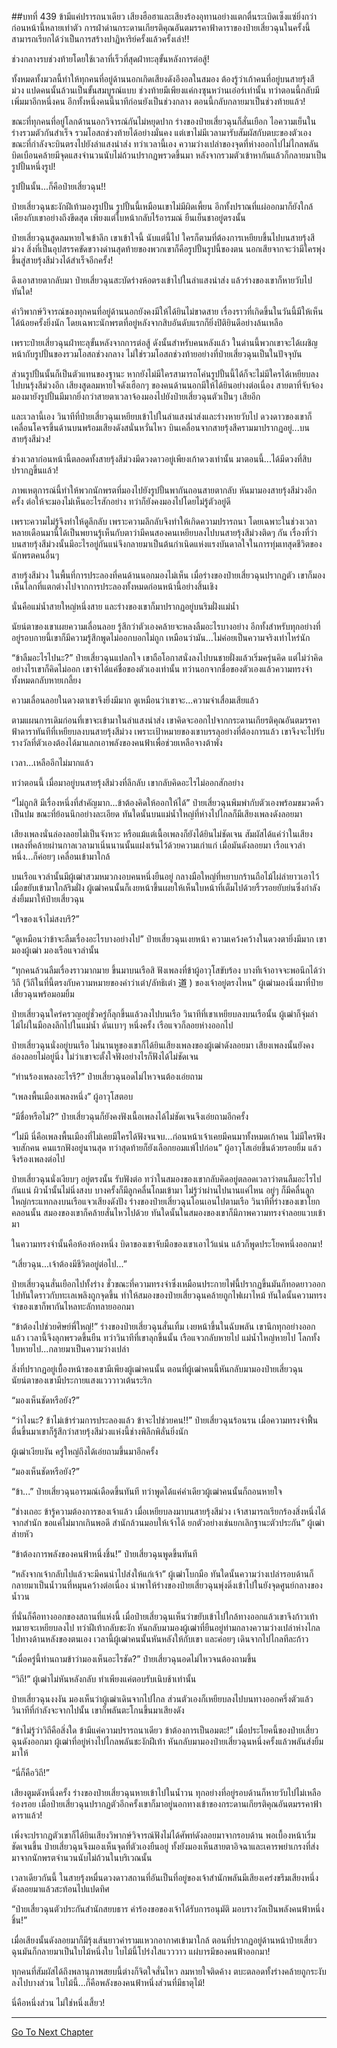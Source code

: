 ##บทที่ 439 ข้ามีแค่ปรารถนาเดียว
เสียงฮือฮาและเสียงร้องอุทานอย่างแตกตื่นระเบิดเซ็งแซ่ยิ่งกว่าก่อนหน้านี้หลายเท่าตัว การฝ่าด่านกระดานเกียรติคุณอันตมรรคาฟ้าดาราของป๋ายเสี่ยวฉุนในครั้งนี้สามารถเรียกได้ว่าเป็นการสร้างปาฏิหาริย์ครั้งแล้วครั้งเล่า!!

ช่วงกลางรบช่วงท้ายโดยใช้เวลาที่เร็วที่สุดฝ่าทะลุขั้นหลังการต่อสู้!

ทั้งหมดทั้งมวลนี้ทำให้ทุกคนที่อยู่ด้านนอกเกิดเสียงดังอึงอลในสมอง ต้องรู้ว่าเก้าคนที่อยู่บนสายรุ้งสีม่วง แปดคนนั้นล้วนเป็นขั้นสมบูรณ์แบบ ช่วงท้ายมีเพียงแค่กงซุนหว่านเอ๋อร์เท่านั้น ทว่าตอนนี้กลับมีเพิ่มมาอีกหนึ่งคน อีกทั้งหนึ่งคนนี้นาทีก่อนยังเป็นช่วงกลาง ตอนนี้กลับกลายมาเป็นช่วงท้ายแล้ว!

ขณะที่ทุกคนที่อยู่โลกด้านนอกวิจารณ์กันไม่หยุดปาก ร่างของป๋ายเสี่ยวฉุนก็สั่นเยือก ไอความเย็นในร่างรวมตัวกันสำเร็จ รวมโอสถช่วงท้ายได้อย่างมั่นคง แต่เขาไม่มีเวลามารับสัมผัสกับตบะของตัวเอง ขณะที่กำลังจะบินตรงไปยังลำแสงนำส่ง ทว่าเวลานี้เอง ความว่างเปล่าของจุดที่ห่างออกไปไม่ไกลพลันบิดเบือนคล้ายมีจุดแสงจำนวนนับไม่ถ้วนปรากฏพรวดขึ้นมา หลังจากรวมตัวเข้าหากันแล้วก็กลายมาเป็นรูปปั้นหนึ่งรูป!

รูปปั้นนั้น...ก็คือป๋ายเสี่ยวฉุน!!

ป๋ายเสี่ยวฉุนชะงักฝีเท้ามองรูปปั้น รูปปั้นนี้เหมือนเขาไม่มีผิดเพี้ยน อีกทั้งปราณที่แผ่ออกมาก็ยังใกล้เคียงกับเขาอย่างถึงขีดสุด เพียงแต่ใบหน้ากลับไร้อารมณ์ ยืนเย็นชาอยู่ตรงนั้น

ป๋ายเสี่ยวฉุนสูดลมหายใจเข้าลึก เขาเข้าใจนี้ นับแต่นี้ไป ใครก็ตามที่ต้องการเหยียบขึ้นไปบนสายรุ้งสีม่วง สิ่งที่เป็นอุปสรรคขัดขวางด่านสุดท้ายของพวกเขาก็คือรูปปั้นรูปนี้ของตน นอกเสียจากจะว่ามีใครพุ่งขึ้นสู่สายรุ้งสีม่วงได้สำเร็จอีกครั้ง!

ดึงเอาสายตากลับมา ป๋ายเสี่ยวฉุนสะบัดร่างห้อตรงเข้าไปในลำแสงนำส่ง แล้วร่างของเขาก็หายวับไปทันใด!

คำวิพากษ์วิจารณ์ของทุกคนที่อยู่ด้านนอกยังคงมีให้ได้ยินไม่ขาดสาย เรื่องราวที่เกิดขึ้นในวันนี้มีให้เห็นได้น้อยครั้งยิ่งนัก โดยเฉพาะนักพรตที่อยู่หลังจากสิบอันดับแรกก็ยิ่งปิติยินดีอย่างล้นเหลือ

เพราะป๋ายเสี่ยวฉุนฝ่าทะลุขั้นหลังจากการต่อสู้ ดังนั้นสำหรับคนหลังแล้ว ในด่านนี้พวกเขาจะได้เผชิญหน้ากับรูปปั้นของรวมโอสถช่วงกลาง ไม่ใช่รวมโอสถช่วงท้ายอย่างที่ป๋ายเสี่ยวฉุนเป็นในปัจจุบัน

ส่วนรูปปั้นนั้นก็เป็นตัวแทนของฐานะ หากยังไม่มีใครสามารถโค่นรูปปั้นนี้ได้ก็จะไม่มีใครได้เหยียบลงไปบนรุ้งสีม่วงอีก เสียงสูดลมหายใจดังเฮือกๆ ของคนด้านนอกมีให้ได้ยินอย่างต่อเนื่อง สายตาที่จับจ้องมองมายังรูปปั้นมีมากยิ่งกว่าสายตาเวลาจ้องมองไปยังป๋ายเสี่ยวฉุนตัวเป็นๆ เสียอีก

และเวลานี้เอง วินาทีที่ป๋ายเสี่ยวฉุนเหยียบเข้าไปในลำแสงนำส่งและร่างหายวับไป ดวงดาวของเขาก็เคลื่อนโคจรขึ้นด้านบนพร้อมเสียงดังสนั่นหวั่นไหว บินเคลื่อนจากสายรุ้งสีครามมาปรากฏอยู่...บนสายรุ้งสีม่วง!

ช่วงเวลาก่อนหน้านี้ตลอดทั้งสายรุ้งสีม่วงมีดวงดาวอยู่เพียงเก้าดวงเท่านั้น มาตอนนี้...ได้มีดวงที่สิบปรากฏขึ้นแล้ว!

ภาพเหตุการณ์นี้ทำให้พวกนักพรตที่มองไปยังรูปปั้นพากันถอนสายตากลับ หันมามองสายรุ้งสีม่วงอีกครั้ง ต่อให้จะมองไม่เห็นอะไรสักอย่าง ทว่าก็ยังคงมองไปโดยไม่รู้ตัวอยู่ดี

เพราะความไม่รู้จึงทำให้ดูลึกลับ เพราะความลึกลับจึงทำให้เกิดความปรารถนา โดยเฉพาะในช่วงเวลาหลายเดือนมานี้ได้เป็นพยานรู้เห็นกับตาว่ามีคนสองคนเหยียบลงไปบนสายรุ้งสีม่วงติดๆ กัน เรื่องที่ว่าบนสายรุ้งสีม่วงนั้นมีอะไรอยู่กันแน่จึงกลายมาเป็นต้นกำเนิดแห่งแรงบันดาลใจในการทุ่มเทสุดชีวิตของนักพรตคนอื่นๆ

สายรุ้งสีม่วง ในพื้นที่การประลองที่คนด้านนอกมองไม่เห็น เมื่อร่างของป๋ายเสี่ยวฉุนปรากฏตัว เขาก็มองเห็นโลกที่แตกต่างไปจากการประลองทั้งหมดก่อนหน้านี้อย่างสิ้นเชิง

นั่นคือแม่น้ำสายใหญ่หนึ่งสาย และร่างของเขาก็มาปรากฏอยู่บนริมฝั่งแม่น้ำ

นัยน์ตาของเขาเผยความเลื่อนลอย รู้สึกว่าตัวเองคล้ายจะหลงลืมอะไรบางอย่าง อีกทั้งสำหรับทุกอย่างที่อยู่รอบกายนี้เขาก็มีความรู้สึกพูดไม่ออกบอกไม่ถูก เหมือนว่ามัน...ไม่ค่อยเป็นความจริงเท่าไหร่นัก

“ข้าลืมอะไรไปนะ?” ป๋ายเสี่ยวฉุนแปลกใจ เขาถือโอกาสนั่งลงไปบนชายฝั่งแล้วเริ่มครุ่นคิด แต่ไม่ว่าคิดอย่างไรเขาก็คิดไม่ออก เขาจำได้แค่ชื่อของตัวเองเท่านั้น ทว่านอกจากชื่อของตัวเองแล้วความทรงจำทั้งหมดกลับหายเกลี้ยง

ความเลื่อนลอยในดวงตาเขาจึงยิ่งมีมาก ดูเหมือนว่าเขาจะ...ความจำเสื่อมเสียแล้ว

ตามแผนการเดิมก่อนที่เขาจะเข้ามาในลำแสงนำส่ง เขาคิดจะออกไปจากกระดานเกียรติคุณอันตมรรคาฟ้าดาราทันทีที่เหยียบลงบนสายรุ้งสีม่วง เพราะเป้าหมายของเขาบรรลุอย่างที่ต้องการแล้ว เขาจึงจะไปรับรางวัลที่ตัวเองต้องได้มาแลกเอาพลังของคนฟ้าเพื่อช่วยเหลือจางต้าพั่ง

เวลา...เหลืออีกไม่มากแล้ว

ทว่าตอนนี้ เมื่อมาอยู่บนสายรุ้งสีม่วงที่ลึกลับ เขากลับคิดอะไรไม่ออกสักอย่าง

“ไม่ถูกสิ มีเรื่องหนึ่งที่สำคัญมาก...ข้าต้องคิดให้ออกให้ได้” ป๋ายเสี่ยวฉุนพึมพำกับตัวเองพร้อมขมวดคิ้วเป็นปม ขณะที่ย้อนนึกอย่างละเอียด ทันใดนั้นบนแม่น้ำใหญ่ที่ห่างไปไกลก็มีเสียงเพลงดังลอยมา

เสียงเพลงนั่นล่องลอยไม่เป็นจังหวะ หรือแม้แต่เนื้อเพลงก็ยังได้ยินไม่ชัดเจน สัมผัสได้แค่ว่าในเสียงเพลงที่คล้ายผ่านกาลเวลามาเนิ่นนานนั้นแฝงเร้นไว้ด้วยความเก่าแก่ เมื่อมันดังลอยมา เรือแจวลำหนึ่ง...ก็ค่อยๆ เคลื่อนเข้ามาใกล้

บนเรือแจวลำนั้นมีผู้เฒ่าสวมหมวกงอบคนหนึ่งยืนอยู่ กลางมือใหญ่ที่หยาบกร้านถือไม้ไผ่ลำยาวเอาไว้ เมื่อขยับเข้ามาใกล้ริมฝั่ง ผู้เฒ่าคนนั้นก็เงยหน้าขึ้นเผยให้เห็นใบหน้าที่เต็มไปด้วยริ้วรอยยับย่นซึ่งกำลังส่งยิ้มมาให้ป๋ายเสี่ยวฉุน

“ใจของเจ้าไม่สงบรึ?”

“ดูเหมือนว่าข้าจะลืมเรื่องอะไรบางอย่างไป” ป๋ายเสี่ยวฉุนเงยหน้า ความเคว้งคว้างในดวงตายิ่งมีมาก เขามองผู้เฒ่า มองเรือแจวลำนั้น

“ทุกคนล้วนลืมเรื่องราวมากมาย ขึ้นมาบนเรือสิ ฟังเพลงที่ข้าผู้อาวุโสขับร้อง บางทีเจ้าอาจจะพอนึกได้ว่าวิถี (วิถีในที่นี้ตรงกับความหมายของคำว่าเต๋า/ลัทธิเต๋า 道 ) ของเจ้าอยู่ตรงไหน” ผู้เฒ่ามองนิ่งมาที่ป๋ายเสี่ยวฉุนพร้อมอมยิ้ม

ป๋ายเสี่ยวฉุนใคร่ครวญอยู่ชั่วครู่ก็ลุกขึ้นแล้วลงไปบนเรือ วินาทีที่เขาเหยียบลงบนเรือนั้น ผู้เฒ่าก็จุ่มลำไม้ไผ่ในมือลงลึกไปในแม่น้ำ ดันเบาๆ หนึ่งครั้ง เรือแจวก็ลอยห่างออกไป

ป๋ายเสี่ยวฉุนนั่งอยู่บนเรือ ไม่นานหูของเขาก็ได้ยินเสียงเพลงของผู้เฒ่าดังลอยมา เสียงเพลงนั้นยังคงล่องลอยไม่อยู่นิ่ง ไม่ว่าเขาจะตั้งใจฟังอย่างไรก็ฟังได้ไม่ชัดเจน

“ท่านร้องเพลงอะไรรึ?” ป๋ายเสี่ยวฉุนอดไม่ไหวจนต้องเอ่ยถาม

“เพลงพื้นเมืองเพลงหนึ่ง” ผู้อาวุโสตอบ

“มีชื่อหรือไม่?” ป๋ายเสี่ยวฉุนก็ยังคงฟังเนื้อเพลงได้ไม่ชัดเจนจึงเอ่ยถามอีกครั้ง

“ไม่มี นี่คือเพลงพื้นเมืองที่ไม่เคยมีใครได้ฟังจนจบ...ก่อนหน้าเจ้าเคยมีคนมาทั้งหมดเก้าคน ไม่มีใครฟังจบสักคน คนแรกฟังอยู่นานสุด ทว่าสุดท้ายก็ยังเลือกยอมแพ้ไปก่อน” ผู้อาวุโสเอ่ยขึ้นด้วยรอยยิ้ม แล้วจึงร้องเพลงต่อไป

ป๋ายเสี่ยวฉุนนั่งเงียบๆ อยู่ตรงนั้น รับฟังต่อ ทว่าในสมองของเขากลับคิดอยู่ตลอดเวลาว่าตนลืมอะไรไปกันแน่ ผิวน้ำนั้นไม่นิ่งสงบ บางครั้งก็มีลูกคลื่นโถมเข้ามา ไม่รู้ว่าผ่านไปนานแค่ไหน อยู่ๆ ก็มีคลื่นลูกใหญ่กระแทกลงบนเรือแจวเสียงดังปัง ร่างของป๋ายเสี่ยวฉุนโอนเอนไปตามเรือ วินาทีที่ร่างของเขาโยกคลอนนั้น สมองของเขาก็คล้ายสั่นไหวไปด้วย ทันใดนั้นในสมองของเขาก็มีภาพความทรงจำลอยแวบเข้ามา

ในความทรงจำนั้นคือห้องห้องหนึ่ง บิดาของเขาจับมือของเขาเอาไว้แน่น แล้วก็พูดประโยคหนึ่งออกมา!

“เสี่ยวฉุน...เจ้าต้องมีชีวิตอยู่ต่อไป...”

ป๋ายเสี่ยวฉุนสั่นเยือกไปทั้งร่าง ชั่วขณะที่ความทรงจำซึ่งเหมือนประกายไฟนี้ปรากฏขึ้นมันก็ทอดยาวออกไปทันใดราวกับทะเลเพลิงถูกจุดขึ้น ทำให้สมองของป๋ายเสี่ยวฉุนคล้ายถูกไฟเผาไหม้ ทันใดนั้นความทรงจำของเขาก็พากันไหลทะลักทลายออกมา

“ข้าต้องไปช่วยศิษย์พี่ใหญ่!” ร่างของป๋ายเสี่ยวฉุนสั่นเทิ้ม เงยหน้าขึ้นในฉับพลัน เขานึกทุกอย่างออกแล้ว เวลานี้จึงลุกพรวดขึ้นยืน ทว่าวินาทีที่เขาลุกขึ้นนั้น เรือแจวกลับหายไป แม่น้ำใหญ่หายไป โลกทั้งใบหายไป...กลายมาเป็นความว่างเปล่า

สิ่งที่ปรากฏอยู่เบื้องหน้าของเขามีเพียงผู้เฒ่าคนนั้น ตอนที่ผู้เฒ่าคนนี้หันกลับมามองป๋ายเสี่ยวฉุน นัยน์ตาของเขามีประกายแสงแวววาวเต้นระริก

“มองเห็นชัดหรือยัง?”

“ว่าไงนะ? ข้าไม่เข้าร่วมการประลองแล้ว ข้าจะไปช่วยคน!!” ป๋ายเสี่ยวฉุนร้อนรน เมื่อความทรงจำฟื้นตื่นขึ้นมาเขาก็รู้สึกว่าสายรุ้งสีม่วงแห่งนี้ช่างพิลึกพิลั่นยิ่งนัก

ผู้เฒ่าเงียบงัน ครู่ใหญ่ถึงได้เอ่ยถามขึ้นมาอีกครั้ง

“มองเห็นชัดหรือยัง?”

“ข้า...” ป๋ายเสี่ยวฉุนอารมณ์เดือดขึ้นทันที ทว่าพูดได้แค่คำเดียวผู้เฒ่าคนนั้นก็ถอนหายใจ

“ช่างเถอะ ข้ารู้ความต้องการของเจ้าแล้ว เมื่อเหยียบลงมาบนสายรุ้งสีม่วง เจ้าสามารถเรียกร้องสิ่งหนึ่งได้จากสำนัก ขอแค่ไม่มากเกินพอดี สำนักล้วนมอบให้เจ้าได้ ยกตัวอย่างเช่นยกเลิกฐานะตัวประกัน” ผู้เฒ่าส่ายหัว

“ข้าต้องการพลังของคนฟ้าหนึ่งชิ้น!” ป๋ายเสี่ยวฉุนพูดขึ้นทันที

“หลังจากเจ้ากลับไปแล้วจะมีคนนำไปส่งให้แก่เจ้า” ผู้เฒ่าโบกมือ ทันใดนั้นความว่างเปล่ารอบด้านก็กลายมาเป็นน้ำวนที่หมุนคว้างต่อเนื่อง นำพาให้ร่างของป๋ายเสี่ยวฉุนพุ่งดิ่งเข้าไปในยังจุดศูนย์กลางของน้ำวน

ที่นั่นก็คือทางออกของสถานที่แห่งนี้ เมื่อป๋ายเสี่ยวฉุนเห็นว่าขยับเข้าไปใกล้ทางออกแล้วเขาจึงก้าวเท้าหมายจะเหยียบลงไป ทว่าฝีเท้ากลับชะงัก หันกลับมามองผู้เฒ่าที่ยืนอยู่ท่ามกลางความว่างเปล่าห่างไกลไปทางด้านหลังของตนเอง เวลานี้ผู้เฒ่าคนนั้นหันหลังให้กับเขา และค่อยๆ เดินจากไปไกลทีละก้าว

“เมื่อครู่นี้ท่านถามข้าว่ามองเห็นอะไรชัด?” ป๋ายเสี่ยวฉุนอดไม่ไหวจนต้องถามขึ้น

“วิถี!” ผู้เฒ่าไม่หันหลังกลับ ทำเพียงแค่ตอบรับเนิบช้าเท่านั้น

ป๋ายเสี่ยวฉุนงงงัน มองเห็นว่าผู้เฒ่าเดินจากไปไกล ส่วนตัวเองก็เหยียบลงไปบนทางออกครึ่งตัวแล้ว วินาทีที่กำลังจะจากไปนั้น เขาก็พลันตะโกนขึ้นมาเสียงดัง

“ข้าไม่รู้ว่าวิถีคือสิ่งใด ข้ามีแค่ความปรารถนาเดียว ข้าต้องการเป็นอมตะ!” เมื่อประโยคนี้ของป๋ายเสี่ยวฉุนดังออกมา ผู้เฒ่าที่อยู่ห่างไปไกลพลันชะงักฝีเท้า หันกลับมามองป๋ายเสี่ยวฉุนหนึ่งครั้งแล้วพลันส่งยิ้มมาให้

“นี่ก็คือวิถี!”

เสียงตูมดังหนึ่งครั้ง ร่างของป๋ายเสี่ยวฉุนหายเข้าไปในน้ำวน ทุกอย่างที่อยู่รอบด้านก็หายวับไปไม่เหลือร่องรอย เมื่อป๋ายเสี่ยวฉุนปรากฏตัวอีกครั้งเขาก็มาอยู่นอกทางเข้าของกระดานเกียรติคุณอันตมรรคาฟ้าดาราแล้ว!

เพิ่งจะปรากฏตัวเขาก็ได้ยินเสียงวิพากษ์วิจารณ์ฟังไม่ได้ศัพท์ดังลอยมาจากรอบด้าน พอเบื้องหน้าเริ่มชัดเจนขึ้น ป๋ายเสี่ยวฉุนจึงมองเห็นจุดที่ตัวเองยืนอยู่ ทั้งยังมองเห็นสายตาอิจฉาและเคารพยำเกรงที่ส่งมาจากนักพรตจำนวนนับไม่ถ้วนในบริเวณนั้น

เวลาเดียวกันนี้ ในสายรุ้งหมื่นดวงดาวสถานที่อันเป็นที่อยู่ของเจ้าสำนักพลันมีเสียงเคร่งขรึมเสียงหนึ่งดังลอยมาแล้วสะท้อนไปแปดทิศ

“ป๋ายเสี่ยวฉุนตัวประกันสำนักสยบธาร คำร้องขอของเจ้าได้รับการอนุมัติ มอบรางวัลเป็นพลังคนฟ้าหนึ่งชิ้น!”

เมื่อเสียงนั้นดังลอยมาก็มีรุ้งเส้นยาวคำรามแหวกอากาศเข้ามาใกล้ ตอนที่ปรากฏอยู่ด้านหน้าป๋ายเสี่ยวฉุนมันก็กลายมาเป็นใบไม้หนึ่งใบ ใบไม้นี้โปร่งใสแวววาว แผ่บารมีของคนฟ้าออกมา!

ทุกคนที่สัมผัสได้ถึงพลานุภาพสยบนี้ต่างก็จิตใจสั่นไหว ลมหายใจติดค้าง ตบะตลอดทั้งร่างคล้ายถูกระงับลงไปบางส่วน ใบไม้นี้...ก็คือพลังของคนฟ้าหนึ่งส่วนที่มีธาตุไม้!

นี่คือหนึ่งส่วน ไม่ใช่หนึ่งเสี้ยว!

------




[Go To Next Chapter]( ./62.md)